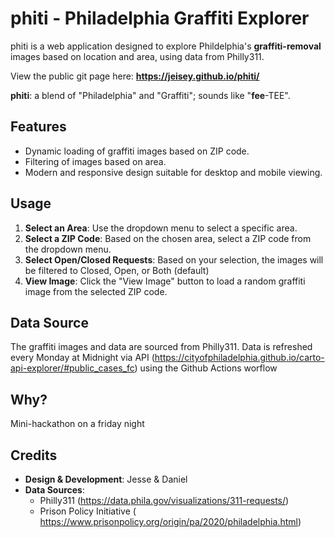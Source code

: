 # phiti - Philadelphia Graffiti Explorer
phiti is a web application designed to explore Phildelphia's **graffiti-removal** images based on location and area, using data from Philly311.

View the public git page here: **https://jeisey.github.io/phiti/**

**phiti**: a blend of "Philadelphia" and "Graffiti"; sounds like "**fee**-TEE". 

## Features

- Dynamic loading of graffiti images based on ZIP code.
- Filtering of images based on area.
- Modern and responsive design suitable for desktop and mobile viewing.

## Usage

1. **Select an Area**: Use the dropdown menu to select a specific area.
2. **Select a ZIP Code**: Based on the chosen area, select a ZIP code from the dropdown menu.
3. **Select Open/Closed Requests**: Based on your selection, the images will be filtered to Closed, Open, or Both (default)
4. **View Image**: Click the "View Image" button to load a random graffiti image from the selected ZIP code.

## Data Source

The graffiti images and data are sourced from Philly311.
Data is refreshed every Monday at Midnight via API (https://cityofphiladelphia.github.io/carto-api-explorer/#public_cases_fc) using the Github Actions worflow

## Why?

Mini-hackathon on a friday night

## Credits

- **Design & Development**: Jesse & Daniel
- **Data Sources**:
  - Philly311 (https://data.phila.gov/visualizations/311-requests/)
  - Prison Policy Initiative ( https://www.prisonpolicy.org/origin/pa/2020/philadelphia.html)
